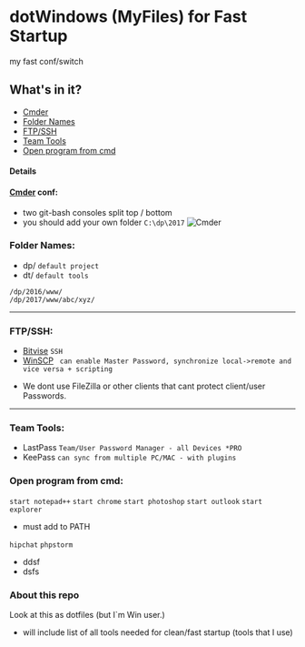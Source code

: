 dotWindows (MyFiles) for Fast Startup
===================
my fast conf/switch


## What's in it?

- [Cmder](#cmder-conf)
- [Folder Names](#folder-names)
- [FTP/SSH](#ftpssh)
- [Team Tools](#team-tools)
- [Open program from cmd](#open-pgoram-from-cmd)




#### Details

#### [Cmder](http://cmder.net/) conf:

* two git-bash consoles split top / bottom
* you should add your own folder ``` C:\dp\2017 ```
![Cmder](https://raw.githubusercontent.com/apsolut/dotwindows/master/assets/images/cmder-look-and-feel-2-split-small.png)


### Folder Names:
 - dp/ `default project`
 - dt/ `default tools`
``` 
/dp/2016/www/
/dp/2017/www/abc/xyz/
```
--- 

### FTP/SSH:
- [Bitvise](https://www.bitvise.com/) ``` SSH ```
- [WinSCP](https://winscp.net/eng/index.php)
``` can enable Master Password, synchronize local->remote and vice versa + scripting```
* We dont use FileZilla or other clients that cant protect client/user Passwords.
--- 

### Team Tools:
* LastPass ```Team/User Password Manager - all Devices *PRO```
* KeePass ```can sync from multiple PC/MAC - with plugins```



### Open program from cmd:
```start notepad++```
```start chrome```
```start photoshop```
```start outlook```
```start explorer```

* must add to PATH

```hipchat```
```phpstorm```    
* ddsf
* dsfs



### About this repo


Look at this as dotfiles (but I`m Win user.)
 - will include list of all tools needed for clean/fast startup (tools that I use)


